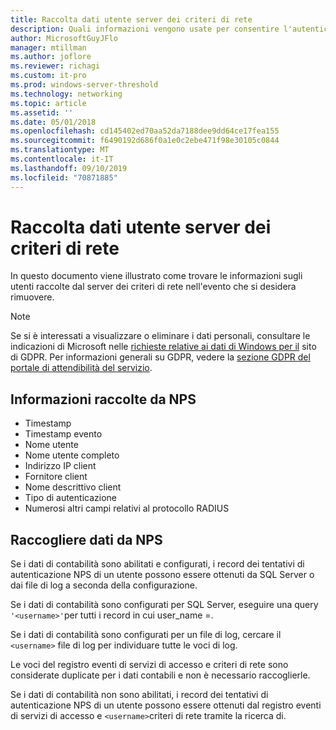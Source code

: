 ```yaml
---
title: Raccolta dati utente server dei criteri di rete
description: Quali informazioni vengono usate per consentire l'autenticazione degli utenti tramite il server dei criteri di rete in Windows Server 2016.
author: MicrosoftGuyJFlo
manager: mtillman
ms.author: joflore
ms.reviewer: richagi
ms.custom: it-pro
ms.prod: windows-server-threshold
ms.technology: networking
ms.topic: article
ms.assetid: ''
ms.date: 05/01/2018
ms.openlocfilehash: cd145402ed70aa52da7188dee9dd64ce17fea155
ms.sourcegitcommit: f6490192d686f0a1e0c2ebe471f98e30105c0844
ms.translationtype: MT
ms.contentlocale: it-IT
ms.lasthandoff: 09/10/2019
ms.locfileid: "70871885"
---
```

# <a name="network-policy-server-user-data-collection"></a>Raccolta dati utente server dei criteri di rete

In questo documento viene illustrato come trovare le informazioni sugli utenti raccolte dal server dei criteri di rete nell'evento che si desidera rimuovere.

>[!Note]
>Se si è interessati a visualizzare o eliminare i dati personali, consultare le indicazioni di Microsoft nelle [richieste relative ai dati di Windows per il](https://docs.microsoft.com/microsoft-365/compliance/gdpr-dsr-windows) sito di GDPR. Per informazioni generali su GDPR, vedere la [sezione GDPR del portale di attendibilità del servizio](https://servicetrust.microsoft.com/ViewPage/GDPRGetStarted).

## <a name="information-collected-by-nps"></a>Informazioni raccolte da NPS

- Timestamp
- Timestamp evento
- Nome utente
- Nome utente completo
- Indirizzo IP client
- Fornitore client
- Nome descrittivo client
- Tipo di autenticazione
- Numerosi altri campi relativi al protocollo RADIUS

## <a name="gather-data-from-nps"></a>Raccogliere dati da NPS

Se i dati di contabilità sono abilitati e configurati, i record dei tentativi di autenticazione NPS di un utente possono essere ottenuti da SQL Server o dai file di log a seconda della configurazione. 

Se i dati di contabilità sono configurati per SQL Server, eseguire una query `'<username>'`per tutti i record in cui user_name =.

Se i dati di contabilità sono configurati per un file di log, cercare il `<username>` file di log per individuare tutte le voci di log.

Le voci del registro eventi di servizi di accesso e criteri di rete sono considerate duplicate per i dati contabili e non è necessario raccoglierle.

Se i dati di contabilità non sono abilitati, i record dei tentativi di autenticazione NPS di un utente possono essere ottenuti dal registro eventi di servizi di accesso e `<username>`criteri di rete tramite la ricerca di.
